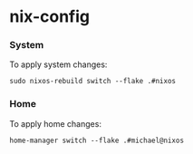 # nix-config

### System

To apply system changes:

`sudo nixos-rebuild switch --flake .#nixos`

### Home

To apply home changes:

`home-manager switch --flake .#michael@nixos`
